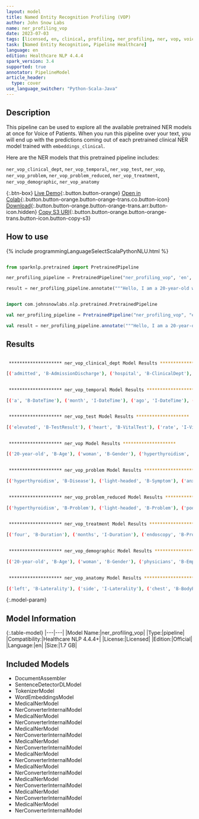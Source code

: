 ```yaml
---
layout: model
title: Named Entity Recognition Profiling (VOP)
author: John Snow Labs
name: ner_profiling_vop
date: 2023-07-03
tags: [licensed, en, clinical, profiling, ner_profiling, ner, vop, voice_of_patients]
task: [Named Entity Recognition, Pipeline Healthcare]
language: en
edition: Healthcare NLP 4.4.4
spark_version: 3.4
supported: true
annotator: PipelineModel
article_header:
  type: cover
use_language_switcher: "Python-Scala-Java"
---
```


## Description

This pipeline can be used to explore all the available pretrained NER models at once for Voice of Patients. When you run this pipeline over your text, you will end up with the predictions coming out of each pretrained clinical NER model trained with `embeddings_clinical`.

Here are the NER models that this pretrained pipeline includes:

`ner_vop_clinical_dept`, `ner_vop_temporal`, `ner_vop_test`, `ner_vop`, `ner_vop_problem`, `ner_vop_problem_reduced`, `ner_vop_treatment`, `ner_vop_demographic`, `ner_vop_anatomy`

{:.btn-box}
[Live Demo](https://demo.johnsnowlabs.com/healthcare/VOP/){:.button.button-orange}
[Open in Colab](https://colab.research.google.com/github/JohnSnowLabs/spark-nlp-workshop/blob/master/tutorials/streamlit_notebooks/healthcare/VOICE_OF_PATIENT.ipynb){:.button.button-orange.button-orange-trans.co.button-icon}
[Download](https://s3.amazonaws.com/auxdata.johnsnowlabs.com/clinical/models/ner_profiling_vop_en_4.4.4_3.4_1688351053741.zip){:.button.button-orange.button-orange-trans.arr.button-icon.hidden}
[Copy S3 URI](s3://auxdata.johnsnowlabs.com/clinical/models/ner_profiling_vop_en_4.4.4_3.4_1688351053741.zip){:.button.button-orange.button-orange-trans.button-icon.button-copy-s3}

## How to use



<div class="tabs-box" markdown="1">
{% include programmingLanguageSelectScalaPythonNLU.html %}
  
```python

from sparknlp.pretrained import PretrainedPipeline

ner_profiling_pipeline = PretrainedPipeline("ner_profiling_vop", 'en', 'clinical/models')

result = ner_profiling_pipeline.annotate("""Hello, I am a 20-year-old woman who was diagnosed with hyperthyroidism around a month ago. For approximately four months, I've been experiencing symptoms such as feeling light-headed, battling poor digestion, dealing with anxiety attacks, depression, a sharp pain on my left side chest, an elevated heart rate, and a significant loss of weight. Due to these conditions, I was admitted to the hospital and just got discharged recently. During my hospital stay, a number of different tests were carried out by various physicians who initially struggled to pinpoint my actual medical condition. These tests included numerous blood tests, a brain MRI, an ultrasound scan, and an endoscopy. At long last, I was examined by a homeopathic doctor who finally diagnosed me with hyperthyroidism, indicating my TSH level was at a low 0.15 while my T3 and T4 levels were normal. Additionally, I was found to be deficient in vitamins B12 and D. Hence, I've been on a regimen of vitamin D supplements once a week and a daily dose of 1000 mcg of vitamin B12. I've been undergoing homeopathic treatment for the last 40 days and underwent a second test after a month which showed my TSH level increased to 0.5. While I'm noticing a slight improvement in my feelings of weakness and depression, over the last week, I've encountered two new challenges: difficulty breathing and a dramatically increased heart rate. I'm now at a crossroads where I am unsure if I should switch to allopathic treatment or continue with homeopathy. I understand that thyroid conditions take a while to improve, but I'm wondering if both treatments would require the same duration for recovery. Several of my acquaintances have recommended transitioning to allopathy and warn against taking risks, given the potential of developing severe complications. Please forgive any errors in my English and thank you for your understanding.""")

```
```scala

import com.johnsnowlabs.nlp.pretrained.PretrainedPipeline

val ner_profiling_pipeline = PretrainedPipeline("ner_profiling_vop", "en", "clinical/models")

val result = ner_profiling_pipeline.annotate("""Hello, I am a 20-year-old woman who was diagnosed with hyperthyroidism around a month ago. For approximately four months, I've been experiencing symptoms such as feeling light-headed, battling poor digestion, dealing with anxiety attacks, depression, a sharp pain on my left side chest, an elevated heart rate, and a significant loss of weight. Due to these conditions, I was admitted to the hospital and just got discharged recently. During my hospital stay, a number of different tests were carried out by various physicians who initially struggled to pinpoint my actual medical condition. These tests included numerous blood tests, a brain MRI, an ultrasound scan, and an endoscopy. At long last, I was examined by a homeopathic doctor who finally diagnosed me with hyperthyroidism, indicating my TSH level was at a low 0.15 while my T3 and T4 levels were normal. Additionally, I was found to be deficient in vitamins B12 and D. Hence, I've been on a regimen of vitamin D supplements once a week and a daily dose of 1000 mcg of vitamin B12. I've been undergoing homeopathic treatment for the last 40 days and underwent a second test after a month which showed my TSH level increased to 0.5. While I'm noticing a slight improvement in my feelings of weakness and depression, over the last week, I've encountered two new challenges: difficulty breathing and a dramatically increased heart rate. I'm now at a crossroads where I am unsure if I should switch to allopathic treatment or continue with homeopathy. I understand that thyroid conditions take a while to improve, but I'm wondering if both treatments would require the same duration for recovery. Several of my acquaintances have recommended transitioning to allopathy and warn against taking risks, given the potential of developing severe complications. Please forgive any errors in my English and thank you for your understanding.""")

```
</div>

## Results

```bash

 ******************** ner_vop_clinical_dept Model Results ******************** 

[('admitted', 'B-AdmissionDischarge'), ('hospital', 'B-ClinicalDept'), ('discharged', 'B-AdmissionDischarge'), ('hospital', 'B-ClinicalDept')]

 
 ******************** ner_vop_temporal Model Results ******************** 

[('a', 'B-DateTime'), ('month', 'I-DateTime'), ('ago', 'I-DateTime'), ('four', 'B-Duration'), ('months', 'I-Duration'), ('recently', 'B-DateTime'), ('once', 'B-Frequency'), ('a', 'I-Frequency'), ('week', 'I-Frequency'), ('daily', 'B-Frequency'), ('40', 'B-Duration'), ('days', 'I-Duration'), ('after', 'B-DateTime'), ('a', 'I-DateTime'), ('month', 'I-DateTime'), ('over', 'B-Duration'), ('the', 'I-Duration'), ('last', 'I-Duration'), ('week', 'I-Duration'), ('now', 'B-DateTime')]


 ******************** ner_vop_test Model Results ******************** 

[('elevated', 'B-TestResult'), ('heart', 'B-VitalTest'), ('rate', 'I-VitalTest'), ('weight', 'B-TestResult'), ('blood', 'B-Test'), ('tests', 'I-Test'), ('MRI', 'B-Test'), ('ultrasound', 'B-Test'), ('scan', 'I-Test'), ('TSH', 'B-Test'), ('low', 'B-TestResult'), ('0.15', 'B-TestResult'), ('T3', 'B-Test'), ('T4', 'B-Test'), ('normal', 'B-TestResult'), ('TSH', 'B-Test'), ('0.5', 'B-TestResult'), ('increased', 'B-TestResult'), ('heart', 'B-VitalTest'), ('rate', 'I-VitalTest')]

 
 ******************** ner_vop Model Results ******************** 

[('20-year-old', 'B-Age'), ('woman', 'B-Gender'), ('hyperthyroidism', 'B-Disease'), ('a', 'B-DateTime'), ('month', 'I-DateTime'), ('ago', 'I-DateTime'), ('four', 'B-Duration'), ('months', 'I-Duration'), ('light-headed', 'B-Symptom'), ('anxiety', 'B-PsychologicalCondition'), ('attacks', 'I-PsychologicalCondition'), ('depression', 'B-PsychologicalCondition'), ('sharp', 'B-Modifier'), ('pain', 'B-Symptom'), ('left', 'B-Laterality'), ('side', 'I-Laterality'), ('chest', 'B-BodyPart'), ('elevated', 'B-TestResult'), ('heart', 'B-VitalTest'), ('rate', 'I-VitalTest'), ('significant', 'B-Modifier'), ('loss', 'B-Symptom'), ('of', 'I-Symptom'), ('weight', 'I-Symptom'), ('admitted', 'B-AdmissionDischarge'), ('hospital', 'B-ClinicalDept'), ('discharged', 'B-AdmissionDischarge'), ('recently', 'B-DateTime'), ('hospital', 'B-ClinicalDept'), ('physicians', 'B-Employment'), ('blood', 'B-Test'), ('tests', 'I-Test'), ('brain', 'B-BodyPart'), ('MRI', 'B-Test'), ('ultrasound', 'B-Test'), ('scan', 'I-Test'), ('endoscopy', 'B-Procedure'), ('homeopathic', 'B-Employment'), ('doctor', 'I-Employment'), ('hyperthyroidism', 'B-Disease'), ('TSH', 'B-Test'), ('low', 'B-TestResult'), ('0.15', 'I-TestResult'), ('T3', 'B-Test'), ('T4', 'B-Test'), ('levels', 'I-Test'), ('normal', 'B-TestResult'), ('deficient', 'B-Disease'), ('vitamins', 'B-Drug'), ('B12', 'I-Drug'), ('D', 'B-Drug'), ('vitamin', 'B-Drug'), ('D', 'I-Drug'), ('supplements', 'I-Drug'), ('once', 'B-Frequency'), ('a', 'I-Frequency'), ('week', 'I-Frequency'), ('daily', 'B-Frequency'), ('1000', 'B-Dosage'), ('mcg', 'I-Dosage'), ('vitamin', 'B-Drug'), ('B12', 'I-Drug'), ('homeopathic', 'B-Treatment'), ('treatment', 'I-Treatment'), ('40', 'B-Duration'), ('days', 'I-Duration'), ('after', 'B-DateTime'), ('a', 'I-DateTime'), ('month', 'I-DateTime'), ('TSH', 'B-Test'), ('0.5', 'B-TestResult'), ('weakness', 'B-Symptom'), ('depression', 'B-PsychologicalCondition'), ('over', 'B-Duration'), ('the', 'I-Duration'), ('last', 'I-Duration'), ('week', 'I-Duration'), ('difficulty', 'B-Symptom'), ('breathing', 'I-Symptom'), ('increased', 'B-TestResult'), ('heart', 'B-VitalTest'), ('rate', 'I-VitalTest'), ('now', 'B-DateTime'), ('allopathic', 'B-Treatment'), ('treatment', 'I-Treatment'), ('homeopathy', 'B-Treatment'), ('thyroid', 'B-BodyPart')]

 
 ******************** ner_vop_problem Model Results ******************** 

[('hyperthyroidism', 'B-Disease'), ('light-headed', 'B-Symptom'), ('anxiety', 'B-PsychologicalCondition'), ('attacks', 'I-PsychologicalCondition'), ('depression', 'B-PsychologicalCondition'), ('sharp', 'B-Modifier'), ('pain', 'B-Symptom'), ('significant', 'B-Modifier'), ('loss', 'B-Symptom'), ('of', 'I-Symptom'), ('weight', 'I-Symptom'), ('hyperthyroidism', 'B-Disease'), ('weakness', 'B-Symptom'), ('depression', 'B-PsychologicalCondition'), ('difficulty', 'B-Symptom'), ('breathing', 'I-Symptom')]

 
 ******************** ner_vop_problem_reduced Model Results ******************** 

[('hyperthyroidism', 'B-Problem'), ('light-headed', 'B-Problem'), ('poor', 'B-Problem'), ('digestion', 'I-Problem'), ('anxiety', 'B-Problem'), ('attacks', 'I-Problem'), ('depression', 'B-Problem'), ('sharp', 'B-Modifier'), ('pain', 'B-Problem'), ('significant', 'B-Modifier'), ('loss', 'B-Problem'), ('of', 'I-Problem'), ('weight', 'I-Problem'), ('hyperthyroidism', 'B-Problem'), ('deficient', 'B-Problem'), ('weakness', 'B-Problem'), ('depression', 'B-Problem'), ('difficulty', 'B-Problem'), ('breathing', 'I-Problem')]

 
 ******************** ner_vop_treatment Model Results ******************** 

[('four', 'B-Duration'), ('months', 'I-Duration'), ('endoscopy', 'B-Procedure'), ('vitamins', 'B-Drug'), ('B12', 'I-Drug'), ('D', 'B-Drug'), ('vitamin', 'B-Drug'), ('D', 'I-Drug'), ('supplements', 'B-Drug'), ('once', 'B-Frequency'), ('a', 'I-Frequency'), ('week', 'I-Frequency'), ('daily', 'B-Frequency'), ('1000', 'B-Dosage'), ('mcg', 'I-Dosage'), ('vitamin', 'B-Drug'), ('B12', 'I-Drug'), ('homeopathic', 'B-Treatment'), ('treatment', 'I-Treatment'), ('40', 'B-Duration'), ('days', 'I-Duration'), ('over', 'B-Duration'), ('the', 'I-Duration'), ('last', 'I-Duration'), ('week', 'I-Duration'), ('homeopathy', 'B-Treatment'), ('allopathy', 'B-Treatment')]

 
 ******************** ner_vop_demographic Model Results ******************** 

[('20-year-old', 'B-Age'), ('woman', 'B-Gender'), ('physicians', 'B-Employment'), ('homeopathic', 'B-Employment'), ('doctor', 'I-Employment')]

 
 ******************** ner_vop_anatomy Model Results ******************** 

[('left', 'B-Laterality'), ('side', 'I-Laterality'), ('chest', 'B-BodyPart'), ('brain', 'B-BodyPart'), ('thyroid', 'B-BodyPart')]

```

{:.model-param}
## Model Information

{:.table-model}
|---|---|
|Model Name:|ner_profiling_vop|
|Type:|pipeline|
|Compatibility:|Healthcare NLP 4.4.4+|
|License:|Licensed|
|Edition:|Official|
|Language:|en|
|Size:|1.7 GB|

## Included Models

- DocumentAssembler
- SentenceDetectorDLModel
- TokenizerModel
- WordEmbeddingsModel
- MedicalNerModel
- NerConverterInternalModel
- MedicalNerModel
- NerConverterInternalModel
- MedicalNerModel
- NerConverterInternalModel
- MedicalNerModel
- NerConverterInternalModel
- MedicalNerModel
- NerConverterInternalModel
- MedicalNerModel
- NerConverterInternalModel
- MedicalNerModel
- NerConverterInternalModel
- MedicalNerModel
- NerConverterInternalModel
- MedicalNerModel
- NerConverterInternalModel
